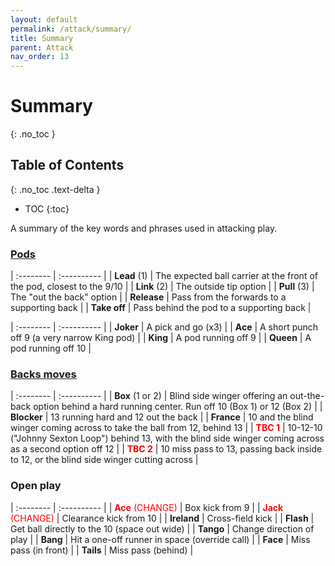```yaml
---
layout: default
permalink: /attack/summary/
title: Summary
parent: Attack
nav_order: 13
---
```


# Summary
{: .no_toc }

## Table of Contents
{: .no_toc .text-delta }

- TOC
{:toc}

A summary of the key words and phrases used in attacking play.

### [Pods](forwards.md#pod-structure)

| :-------- | :---------- |
|  **Lead** (1) | The expected ball carrier at the front of the pod, closest to the 9/10 |
|  **Link** (2) | The outside tip option |
|  **Pull** (3) | The "out the back" option |
|  **Release** | Pass from the forwards to a supporting back |
|  **Take off** | Pass behind the pod to a supporting back |

| :-------- | :---------- |
|  **Joker** | A pick and go (x3) |
|  **Ace** | A short punch off 9 (a very narrow King pod) | 
|  **King** | A pod running off 9 |
|  **Queen** | A pod running off 10 |


### [Backs moves](backs.md)

| :-------- | :---------- |
| **Box** (1 or 2) | Blind side winger offering an out-the-back option behind a hard running center. Run off 10 (Box 1) or 12 (Box 2) |
| **Blocker** | 13 running hard and 12 out the back |
| **France** | 10 and the blind winger coming across to take the ball from 12, behind 13 |
| <span style="color: red">**TBC 1**</span> | 10-12-10 ("Johnny Sexton Loop") behind 13, with the blind side winger coming across as a second option off 12 |
| <span style="color: red">**TBC 2**</span> | 10 miss pass to 13, passing back inside to 12, or the blind side winger cutting across |

### Open play

| :-------- | :---------- |
|  <span style="color: red">**Ace** (CHANGE)</span> | Box kick from 9 |
|  <span style="color: red">**Jack** (CHANGE)</span>  | Clearance kick from 10 |
|  **Ireland** | Cross-field kick |
|  **Flash** | Get ball directly to the 10 (space out wide) |
|  **Tango** | Change direction of play |
|  **Bang** | Hit a one-off runner in space (override call) |
|  **Face** | Miss pass (in front) |
|  **Tails** | Miss pass (behind) |
